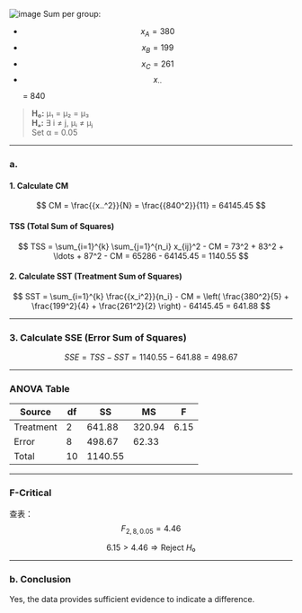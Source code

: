 ![image](https://github.com/user-attachments/assets/c6e9eec6-2ad4-4117-bbfe-01b24c9864e8)
Sum per group:
- $$x_A = 380$$
- $$x_B = 199$$ 
-	$$x_C = 261$$
- $$x_{\cdot\cdot}$$ = 840


> **H₀:** μ₁ = μ₂ = μ₃  
> **Hₐ:** ∃ i ≠ j, μᵢ ≠ μⱼ  
> Set α = 0.05

---

### a. 

#### 1. Calculate CM

$$
CM = \frac{{x..^2}}{N} = \frac{{840^2}}{11} = 64145.45
$$

#### TSS (Total Sum of Squares)

$$
TSS = \sum_{i=1}^{k} \sum_{j=1}^{n_i} x_{ij}^2 - CM  
= 73^2 + 83^2 + \ldots + 87^2 - CM  
= 65286 - 64145.45 = 1140.55
$$

#### 2. Calculate SST (Treatment Sum of Squares)

$$
SST = \sum_{i=1}^{k} \frac{{x_i^2}}{n_i} - CM  
= \left( \frac{380^2}{5} + \frac{199^2}{4} + \frac{261^2}{2} \right) - 64145.45  
= 641.88
$$

---

### 3. Calculate SSE (Error Sum of Squares)

$$
SSE = TSS - SST = 1140.55 - 641.88 = 498.67
$$

---

### ANOVA Table

| Source     | df | SS      | MS      | F    |
|------------|----|---------|---------|------|
| Treatment  | 2  | 641.88  | 320.94  | 6.15 |
| Error      | 8  | 498.67  | 62.33   |      |
| Total      | 10 | 1140.55 |         |      |

---

### F-Critical

查表：  
$$F_{2,8,0.05} = 4.46$$

$$
6.15 > 4.46 \Rightarrow \text{Reject } H₀
$$

---

### b. Conclusion

Yes, the data provides sufficient evidence to indicate a difference.
 

